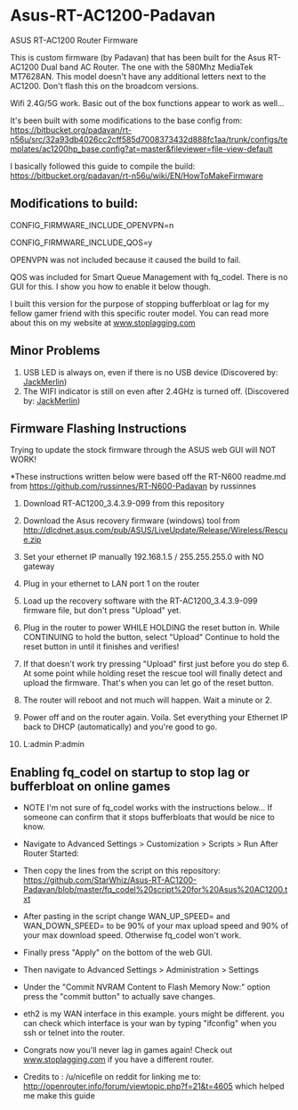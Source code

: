# Asus-RT-AC1200-Padavan

ASUS RT-AC1200 Router Firmware

This is custom firmware (by Padavan) that has been built for the Asus RT-AC1200 Dual band AC Router. The one with the 580Mhz MediaTek MT7628AN. This model doesn't have any additional letters next to the AC1200. Don't flash this on the broadcom versions.

Wifi 2.4G/5G work. Basic out of the box functions appear to work as well...

It's been built with some modifications to the base config from: https://bitbucket.org/padavan/rt-n56u/src/32a93db4026cc2cff585d7008373432d888fc1aa/trunk/configs/templates/ac1200hp_base.config?at=master&fileviewer=file-view-default

I basically followed this guide to compile the build: https://bitbucket.org/padavan/rt-n56u/wiki/EN/HowToMakeFirmware

## Modifications to build:

CONFIG_FIRMWARE_INCLUDE_OPENVPN=n

CONFIG_FIRMWARE_INCLUDE_QOS=y

OPENVPN was not included because it caused the build to fail.

QOS was included for Smart Queue Management with fq_codel. There is no GUI for this. I show you how to enable it below though.

I built this version for the purpose of stopping bufferbloat or lag for my fellow gamer friend with this specific router model. You can read more about this on my website at www.stoplagging.com

## Minor Problems ##
1) USB LED is always on, even if there is no USB device (Discovered by: [JackMerlin](/JackMerlin))
2) The WIFI indicator is still on even after 2.4GHz is turned off. (Discovered by: [JackMerlin](/JackMerlin))


## Firmware Flashing Instructions ##
Trying to update the stock firmware through the ASUS web GUI will NOT WORK!

*These instructions written below were based off the RT-N600 readme.md from https://github.com/russinnes/RT-N600-Padavan by russinnes

1) Download RT-AC1200_3.4.3.9-099 from this repository
2) Download the Asus recovery firmware (windows) tool from http://dlcdnet.asus.com/pub/ASUS/LiveUpdate/Release/Wireless/Rescue.zip 
3) Set your ethernet IP manually 192.168.1.5 / 255.255.255.0 with NO gateway
3) Plug in your ethernet to LAN port 1 on the router

4) Load up the recovery software with the RT-AC1200_3.4.3.9-099 firmware file, but don't press "Upload" yet.

5) Plug in the router to power WHILE HOLDING the reset button in. While CONTINUING to hold the button, select "Upload"
   Continue to hold the reset button in until it finishes and verifies!
   
6) If that doesn't work try pressing "Upload" first just before you do step 6. At some point while holding reset the rescue tool will finally detect and upload the firmware. That's when you can let go of the reset button.
   
7) The router will reboot and not much will happen. Wait a minute or 2. 

8) Power off and on the router again. Voila. Set everything your Ethernet IP back to DHCP (automatically) and you're good to go. 

9) L:admin P:admin

 
## Enabling fq_codel on startup to stop lag or bufferbloat on online games ##
* NOTE I'm not sure of fq_codel works with the instructions below... If someone can confirm that it stops bufferbloats that would be nice to know.

* Navigate to Advanced Settings > Customization > Scripts > Run After Router Started:
* Then copy the lines from the script on this repository: https://github.com/StarWhiz/Asus-RT-AC1200-Padavan/blob/master/fq_codel%20script%20for%20Asus%20AC1200.txt

* After pasting in the script change WAN_UP_SPEED= and WAN_DOWN_SPEED= to be 90% of your max upload speed and 90% of your max download speed. Otherwise fq_codel won't work.
* Finally press "Apply" on the bottom of the web GUI.
* Then navigate to Advanced Settings > Administration > Settings
* Under the "Commit NVRAM Content to Flash Memory Now:" option press the "commit button" to actually save changes.

* eth2 is my WAN interface in this example. yours might be different. you can check which interface is your wan by typing "ifconfig" when you ssh or telnet into the router.

* Congrats now you'll never lag in games again! Check out www.stoplagging.com if you have a different router.
* Credits to : /u/nicefile on reddit for linking me to: http://openrouter.info/forum/viewtopic.php?f=21&t=4605 which helped me make this guide

  

